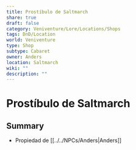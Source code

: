 ```yaml
---
title: Prostíbulo de Saltmarch
share: true
draft: false
category: Veniventure/Lore/Locations/Shops
tags: DnD/Location
world: Veniventure
type: Shop
subtype: Cabaret
owner: Anders
location: Saltmarch
wiki: ""
description: ""
---
```


# Prostíbulo de Saltmarch

## Summary

- Propiedad de [[../../NPCs/Anders|Anders]]